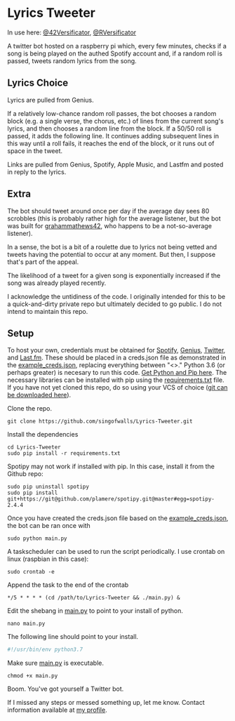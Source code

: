 # Lyrics Tweeter
In use here: [@42Versificator](https://twitter.com/42Versificator), [@RVersificator](https://twitter.com/RVersificator)

A twitter bot hosted on a raspberry pi which, every few minutes, checks if a song is being played on the authed Spotify account and, if a random roll is passed, tweets random lyrics from the song.

## Lyrics Choice

Lyrics are pulled from Genius.

If a relatively low-chance random roll passes, the bot chooses a random block (e.g. a single verse, the chorus, etc.) of lines from the current song's lyrics, and then chooses a random line from the block. If a 50/50 roll is passed, it adds the following line. It continues adding subsequent lines in this way until a roll fails, it reaches the end of the block, or it runs out of space in the tweet.

Links are pulled from Genius, Spotify, Apple Music, and Lastfm and posted in reply to the lyrics.

## Extra
The bot should tweet around once per day if the average day sees 80 scrobbles (this is probably rather high for the average listener, but the bot was built for [grahammathews42](https://www.last.fm/user/grahammathews42), who happens to be a not-so-average listener).

In a sense, the bot is a bit of a roulette due to lyrics not being vetted and tweets having the potential to occur at any moment. But then, I suppose that's part of the appeal.

The likelihood of a tweet for a given song is exponentially increased if the song was already played recently.

I acknowledge the untidiness of the code. I originally intended for this to be a quick-and-dirty private repo but ultimately decided to go public. I do not intend to maintain this repo.

## Setup
To host your own, credentials must be obtained for [Spotify](https://developer.spotify.com/dashboard/applications), [Genius](https://genius.com/api-clients/new), [Twitter](https://developer.twitter.com/en/application/use-case), and [Last.fm](https://www.last.fm/api/account/create). These should be placed in a creds.json file as demonstrated in the [example_creds.json](example_creds.json), replacing everything between "<>." Python 3.6 (or perhaps greater) is necesary to run this code. [Get Python and Pip here](https://www.python.org/downloads/). The necessary libraries can be installed with pip using the [requirements.txt](requirements.txt) file. If you have not yet cloned this repo, do so using your VCS of choice ([git can be downloaded here](https://git-scm.com/downloads)).

Clone the repo.
```Shell
git clone https://github.com/singofwalls/Lyrics-Tweeter.git
```
Install the dependencies
```Shell
cd Lyrics-Tweeter
sudo pip install -r requirements.txt
```
Spotipy may not work if installed with pip. In this case, install it from the Github repo:
```Shell
sudo pip uninstall spotipy
sudo pip install git+https://git@github.com/plamere/spotipy.git@master#egg=spotipy-2.4.4
```
Once you have created the creds.json file based on the [example_creds.json](example_creds.json), the bot can be ran once with
```Shell
sudo python main.py
```
A taskscheduler can be used to run the script periodically. I use crontab on linux (raspbian in this case):
```Shell
sudo crontab -e
```
Append the task to the end of the crontab
```Shell
*/5 * * * * (cd /path/to/Lyrics-Tweeter && ./main.py) &
```
Edit the shebang in [main.py](main.py) to point to your install of python.
```Shell
nano main.py
```
The following line should point to your install.
```Python
#!/usr/bin/env python3.7
```
Make sure [main.py](main.py) is executable.
```Shell
chmod +x main.py
```

Boom. You've got yourself a Twitter bot.

If I missed any steps or messed something up, let me know. Contact information available at [my profile](https://github.com/singofwalls).